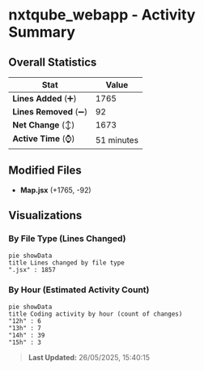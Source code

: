 # nxtqube_webapp - Activity Summary 

## Overall Statistics

| Stat                   | Value                                                             |
| ---------------------- | ----------------------------------------------------------------- |
| **Lines Added** (➕)   | 1765                                          |
| **Lines Removed** (➖) | 92                                        |
| **Net Change** (↕)    | 1673                |
| **Active Time** (⌚)   | 51 minutes |


## Modified Files
- **Map.jsx** (+1765, -92)

## Visualizations

### By File Type (Lines Changed)

```mermaid
pie showData
title Lines changed by file type
".jsx" : 1857
```

### By Hour (Estimated Activity Count)

```mermaid
pie showData
title Coding activity by hour (count of changes)
"12h" : 6
"13h" : 7
"14h" : 39
"15h" : 3
```


> **Last Updated:** 26/05/2025, 15:40:15